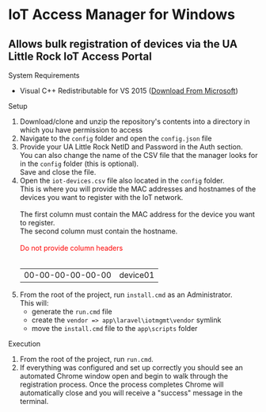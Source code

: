 # IoT Access Manager for Windows
Allows bulk registration of devices via the UA Little Rock IoT Access Portal
-

System Requirements
- Visual C++ Redistributable for VS 2015 (<a href="https://download.microsoft.com/download/9/3/F/93FCF1E7-E6A4-478B-96E7-D4B285925B00/vc_redist.x86.exe" target="_blank">Download From Microsoft</a>)

Setup
<ol>
<li>Download/clone and unzip the repository's contents into a directory in which you have permission to access</li>
<li>Navigate to the <code>config</code> folder and open the <code>config.json</code> file</li>
<li>Provide your UA Little Rock NetID and Password in the Auth section.<br>You can also change the name of the CSV file that the manager looks for in the <code>config</code> folder (this is optional).<br>Save and close the file.</li>
<li>Open the <code>iot-devices.csv</code> file also located in the <code>config</code> folder.<br>This is where you will provide the MAC addresses and hostnames of the devices you want to register with the IoT network.
<br><br>The first column must contain the MAC address for the device you want to register.<br>The second column must contain the hostname.<br><br><span style="color:red;">Do not provide column headers</span><br><br>
<table style="width:100%">
<tr>
<td>00-00-00-00-00-00</td>
<td>device01</td>
</tr>
</table>
</li>

<li>From the root of the project, run <code>install.cmd</code> as an Administrator.<br />This will:
<ul>
<li>generate the <code>run.cmd</code> file</li>
<li>create the <code>vendor => app\laravel\iotmgmt\vendor</code> symlink</li>
<li>move the <code>install.cmd</code> file to the <code>app\scripts</code> folder</li>
</ul></li>
</ol>

Execution
1. From the root of the project, run <code>run.cmd</code>.
2. If everything was configured and set up correctly you should see an automated Chrome window open and begin to walk through the registration process. Once the process completes Chrome will automatically close and you will receive a "success" message in the terminal.
